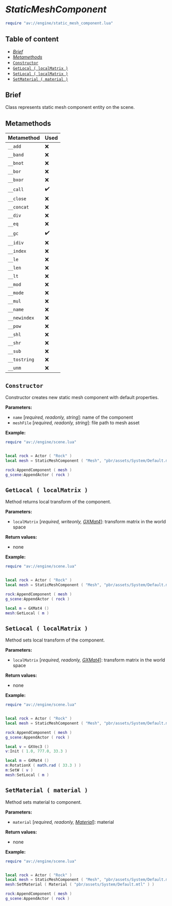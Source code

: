 # _StaticMeshComponent_

```lua
require "av://engine/static_mesh_component.lua"
```

## Table of content

- [_Brief_](#brief)
- [_Metamethods_](#metamethods)
- [`Constructor`](#constructor)
- [`GetLocal ( localMatrix )`](#method-get-local)
- [`SetLocal ( localMatrix )`](#method-set-local)
- [`SetMaterial ( material )`](#method-set-material)

## <a id="brief">Brief</a>

Class represents static mesh component entity on the scene.

## <a id="metamethods">Metamethods</a>

Metamethod | Used
--- | ---
`__add` | ❌
`__band` | ❌
`__bnot` | ❌
`__bor` | ❌
`__bxor` | ❌
`__call` | ✔️
`__close` | ❌
`__concat` | ❌
`__div` | ❌
`__eq` | ❌
`__gc` | ✔️
`__idiv` | ❌
`__index` | ❌
`__le` | ❌
`__len` | ❌
`__lt` | ❌
`__mod` | ❌
`__mode` | ❌
`__mul` | ❌
`__name` | ❌
`__newindex` | ❌
`__pow` | ❌
`__shl` | ❌
`__shr` | ❌
`__sub` | ❌
`__tostring` | ❌
`__unm` | ❌

## <a id="constructor">`Constructor`</a>

Constructor creates new static mesh component with default properties.

**Parameters:**

- `name` [_required, readonly, string_]: name of the component
- `meshFile` [_required, readonly, string_]: file path to mesh asset

**Example:**

```lua
require "av://engine/scene.lua"


local rock = Actor ( "Rock" )
local mesh = StaticMeshComponent ( "Mesh", "pbr/assets/System/Default.mesh2" )

rock:AppendComponent ( mesh )
g_scene:AppendActor ( rock )
```

## <a id="method-get-local">`GetLocal ( localMatrix )`</a>

Method returns local transform of the component.

**Parameters:**

- `localMatrix` [_required, writeonly, [_GXMat4_](./gx-mat4.md)_]: transform matrix in the world space

**Return values:**

- none

**Example:**

```lua
require "av://engine/scene.lua"


local rock = Actor ( "Rock" )
local mesh = StaticMeshComponent ( "Mesh", "pbr/assets/System/Default.mesh2" )

rock:AppendComponent ( mesh )
g_scene:AppendActor ( rock )

local m = GXMat4 ()
mesh:GetLocal ( m )
```

## <a id="method-set-local">`SetLocal ( localMatrix )`</a>

Method sets local transform of the component.

**Parameters:**

- `localMatrix` [_required, readonly, [_GXMat4_](./gx-mat4.md)_]: transform matrix in the world space

**Return values:**

- none

**Example:**

```lua
require "av://engine/scene.lua"


local rock = Actor ( "Rock" )
local mesh = StaticMeshComponent ( "Mesh", "pbr/assets/System/Default.mesh2" )

rock:AppendComponent ( mesh )
g_scene:AppendActor ( rock )

local v = GXVec3 ()
v:Init ( 1.0, 777.0, 33.3 )

local m = GXMat4 ()
m:RotationX ( math.rad ( 33.3 ) )
m:SetW ( v )
mesh:SetLocal ( m )
```

## <a id="method-set-material">`SetMaterial ( material )`</a>

Method sets material to component.

**Parameters:**

- `material` [_required, readonly, [_Material_](./material.md)_]: material

**Return values:**

- none

**Example:**

```lua
require "av://engine/scene.lua"


local rock = Actor ( "Rock" )
local mesh = StaticMeshComponent ( "Mesh", "pbr/assets/System/Default.mesh2" )
mesh:SetMaterial ( Material ( "pbr/assets/System/Default.mtl" ) )

rock:AppendComponent ( mesh )
g_scene:AppendActor ( rock )
```
